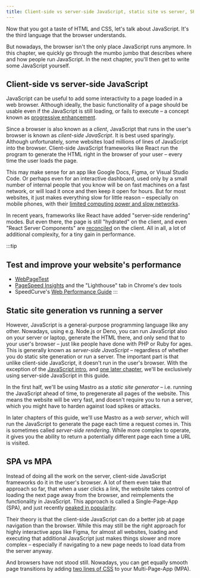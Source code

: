 ```yaml
---
title: Client-side vs server-side JavaScript, static site vs server, SPA vs MPA
---
```


Now that you got a taste of HTML and CSS, let's talk about JavaScript. It's the third language that the browser understands.

But nowadays, the browser isn't the only place JavaScript runs anymore. In this chapter, we quickly go through the mumbo jumbo that describes where and how people run JavaScript. In the next chapter, you'll then get to write some JavaScript yourself.


## Client-side vs server-side JavaScript

JavaScript can be useful to add some interactivity to a page loaded in a web browser. Although ideally, the basic functionality of a page should be usable even if the JavaScript is still loading, or fails to execute – a concept known as [progressive enhancement](https://developer.mozilla.org/en-US/docs/Glossary/Progressive_Enhancement).

Since a browser is also known as a _client_, JavaScript that runs in the user's browser is known as _client-side JavaScript_. It is best used sparingly. Although unfortunately, some websites load millions of lines of JavaScript into the browser. Client-side JavaScript frameworks like React run the program to generate the HTML right in the browser of your user – every time the user loads the page.

This may make sense for an app like Google Docs, Figma, or Visual Studio Code. Or perhaps even for an interactive dashboard, used only by a small number of internal people that you know will be on fast machines on a fast network, or will load it once and then keep it open for hours. But for most websites, it just makes everything slow for little reason – especially on mobile phones, with their [limited computing power and slow networks](https://infrequently.org/series/performance-inequality/).

In recent years, frameworks like React have added "server-side rendering" modes. But even there, the page is still "hydrated" on the client, and even "React Server Components" are [reconciled](https://nextjs.org/docs/14/app/building-your-application/rendering/server-components) on the client. All in all, a lot of additional complexity, for a tiny gain in performance.

:::tip
## Test and improve your website's performance

- [WebPageTest](https://www.webpagetest.org)
- [PageSpeed Insights](https://pagespeed.web.dev/) and the "Lighthouse" tab in Chrome's dev tools
- SpeedCurve's [Web Performance Guide](https://www.speedcurve.com/web-performance-guide/)
:::


## Static site generation vs running a server

However, JavaScript is a general-purpose programming language like any other. Nowadays, using e.g. Node.js or Deno, you can run JavaScript also on your server or laptop, generate the HTML there, and only send that to your user's browser – just like people have done with PHP or Ruby for ages. This is generally known as _server-side JavaScript_ – regardless of whether you do static site generation or run a server. The important part is that unlike client-side JavaScript, it doesn't run in the user's browser.
With the exception of the [JavaScript intro](/guide/javascript/), and [one later chapter](/guide/interactivity-with-javascript-in-the-browser/), we'll be exclusively using server-side JavaScript in this guide.

In the first half, we'll be using Mastro as a _static site generator_ – i.e. running the JavaScript ahead of time, to pregenerate all pages of the website. This means the website will be very fast, and doesn't require you to run a server, which you might have to harden against load spikes or attacks.

In later chapters of this guide, we'll use Mastro as a _web server_, which will run the JavaScript to generate the page each time a request comes in. This is sometimes called _server-side rendering_. While more complex to operate, it gives you the ability to return a potentially different page each time a URL is visited.


## SPA vs MPA

Instead of doing all the work on the server, client-side JavaScript frameworks do it in the user's browser. A lot of them even take that approach so far, that when a user clicks a link, the website takes control of loading the next page away from the browser, and reimplements the functionality in JavaScript. This approach is called a Single-Page-App (SPA), and just recently [peaked in popularity](https://nolanlawson.com/2022/05/21/the-balance-has-shifted-away-from-spas/).

Their theory is that the client-side JavaScript can do a better job at page navigation than the browser. While this may still be the right approach for highly interactive apps like Figma, for almost all websites, loading and executing that additional JavaScript just makes things slower and more complex – especially if navigating to a new page needs to load data from the server anyway.

And browsers have not stood still. Nowadays, you can get equally smooth page transitions by adding [two lines of CSS](https://webkit.org/blog/16967/two-lines-of-cross-document-view-transitions-code-you-can-use-on-every-website-today/) to your Multi-Page-App (MPA).
